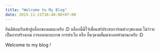 ```yaml
---
title: "Welcome to My Blog"
date: 2015-11-21T16:48:00+07:00
---
```


ยินดีต้อนรับเข้าสู่บล็อกของผมนะครับ :D บล็อกนี้มีไว้เพื่อแชร์ประสบการ์ณต่างๆของผม ไม่ว่าจะเป็นการสร้างเกม การออกแบบภาพ การทำเว็บ หรือ อื่นๆตามที่ผมจะเคยทำมานะครับ :D

Welcome to my blog !
